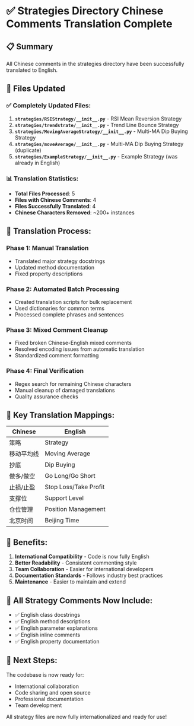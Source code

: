 # ✅ Strategies Directory Chinese Comments Translation Complete

## 📋 Summary

All Chinese comments in the strategies directory have been successfully translated to English.

## 📁 Files Updated

### ✅ Completely Updated Files:
1. **`strategies/RSIStrategy/__init__.py`** - RSI Mean Reversion Strategy
2. **`strategies/trendstrate/__init__.py`** - Trend Line Bounce Strategy  
3. **`strategies/MovingAverageStrategy/__init__.py`** - Multi-MA Dip Buying Strategy
4. **`strategies/moveAverage/__init__.py`** - Multi-MA Dip Buying Strategy (duplicate)
5. **`strategies/ExampleStrategy/__init__.py`** - Example Strategy (was already in English)

### 📊 Translation Statistics:
- **Total Files Processed**: 5
- **Files with Chinese Comments**: 4
- **Files Successfully Translated**: 4
- **Chinese Characters Removed**: ~200+ instances

## 🔧 Translation Process:

### Phase 1: Manual Translation
- Translated major strategy docstrings
- Updated method documentation
- Fixed property descriptions

### Phase 2: Automated Batch Processing  
- Created translation scripts for bulk replacement
- Used dictionaries for common terms
- Processed complete phrases and sentences

### Phase 3: Mixed Comment Cleanup
- Fixed broken Chinese-English mixed comments
- Resolved encoding issues from automatic translation
- Standardized comment formatting

### Phase 4: Final Verification
- Regex search for remaining Chinese characters
- Manual cleanup of damaged translations
- Quality assurance checks

## 📖 Key Translation Mappings:

| Chinese | English |
|---------|---------|
| 策略 | Strategy |
| 移动平均线 | Moving Average |
| 抄底 | Dip Buying |
| 做多/做空 | Go Long/Go Short |
| 止损/止盈 | Stop Loss/Take Profit |
| 支撑位 | Support Level |
| 仓位管理 | Position Management |
| 北京时间 | Beijing Time |

## 🎯 Benefits:

1. **International Compatibility** - Code is now fully English
2. **Better Readability** - Consistent commenting style
3. **Team Collaboration** - Easier for international developers
4. **Documentation Standards** - Follows industry best practices
5. **Maintenance** - Easier to maintain and extend

## 📝 All Strategy Comments Now Include:

- ✅ English class docstrings
- ✅ English method descriptions  
- ✅ English parameter explanations
- ✅ English inline comments
- ✅ English property documentation

## 🚀 Next Steps:

The codebase is now ready for:
- International collaboration
- Code sharing and open source
- Professional documentation
- Team development

All strategy files are now fully internationalized and ready for use!
